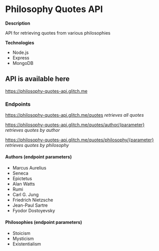 # Philosophy Quotes API
**Description**

API for retrieving quotes from various philosophies

**Technologies**

- Node.js
- Express
- MongoDB

## API is available here
https://philosophy-quotes-api.glitch.me

### Endpoints
https://philosophy-quotes-api.glitch.me/quotes   *retrieves all quotes*

https://philosophy-quotes-api.glitch.me/quotes/author/{parameter}   *retrieves quotes by author*

https://philosophy-quotes-api.glitch.me/quotes/philosophy/{parameter}   *retrieves quotes by philosophy*

#### Authors (endpoint parameters)
- Marcus Aurelius
- Seneca
- Epictetus
- Alan Watts
- Rumi
- Carl G. Jung
- Friedrich Nietzsche
- Jean-Paul Sartre
- Fyodor Dostoyevsky

#### Philosophies (endpoint parameters)
- Stoicism
- Mysticism
- Existentialism
